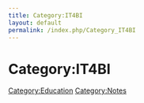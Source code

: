 ```yaml
---
title: Category:IT4BI
layout: default
permalink: /index.php/Category_IT4BI
---
```


# Category:IT4BI

[Category:Education](Category_Education)
[Category:Notes](Category_Notes)